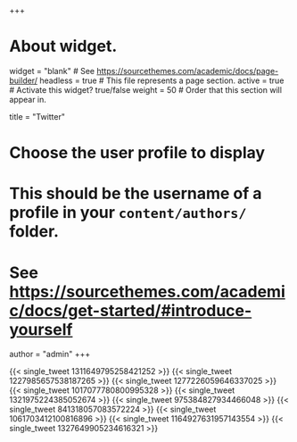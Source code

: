 +++
# About widget.
widget = "blank"  # See https://sourcethemes.com/academic/docs/page-builder/
headless = true  # This file represents a page section.
active = true  # Activate this widget? true/false
weight = 50  # Order that this section will appear in.

title = "Twitter"


# Choose the user profile to display
# This should be the username of a profile in your `content/authors/` folder.
# See https://sourcethemes.com/academic/docs/get-started/#introduce-yourself
author = "admin"
+++

<!-- <div class="twitter">
	<a class="twitter-timeline" href="https://twitter.com/SolomonMg/timelines/1360576740222001158?ref_src=twsrc%5Etfw"></a> <script async src="https://platform.twitter.com/widgets.js" charset="utf-8"></script>
</div> -->

{{< single_tweet 1311649795258421252 >}}
{{< single_tweet 1227985657538187265 >}}
{{< single_tweet 1277226059646337025 >}}
{{< single_tweet 1017077780800995328 >}}
{{< single_tweet 1321975224385052674 >}}
{{< single_tweet 975384827934466048 >}}
{{< single_tweet 841318057083572224 >}}
{{< single_tweet 1061703412100816896 >}}
{{< single_tweet 1164927631957143554 >}}
{{< single_tweet 1327649905234616321 >}}
